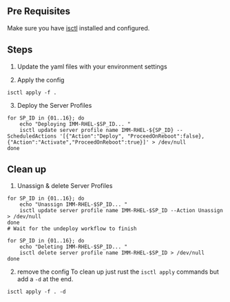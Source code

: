 ## Pre Requisites
Make sure you have [isctl](https://github.com/cgascoig/isctl) installed and configured.

## Steps
1. Update the yaml files with your environment settings

2. Apply the config
```
isctl apply -f .
```

3. Deploy the Server Profiles
```
for SP_ID in {01..16}; do 
    echo "Deploying IMM-RHEL-$SP_ID... "
    isctl update server profile name IMM-RHEL-${SP_ID} --ScheduledActions '[{"Action":"Deploy", "ProceedOnReboot":false},{"Action":"Activate","ProceedOnReboot":true}]' > /dev/null
done
```

## Clean up
1. Unassign & delete Server Profiles
```
for SP_ID in {01..16}; do 
    echo "Unassign IMM-RHEL-$SP_ID... "
    isctl update server profile name IMM-RHEL-$SP_ID --Action Unassign > /dev/null
done
# Wait for the undeploy workflow to finish

for SP_ID in {01..16}; do 
    echo "Deleting IMM-RHEL-$SP_ID... "
    isctl delete server profile name IMM-RHEL-$SP_ID > /dev/null
done
```

2. remove the config
To clean up just rust the `isctl apply` commands but add a `-d` at the end.
```
isctl apply -f . -d
```